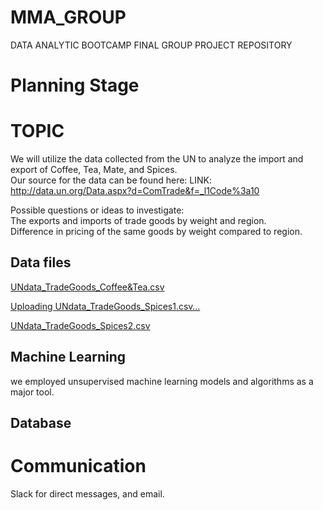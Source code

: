 # MMA_GROUP

DATA ANALYTIC BOOTCAMP FINAL GROUP PROJECT REPOSITORY    

# Planning Stage

# TOPIC   
We will utilize the data collected from the UN to analyze the import and export of Coffee, Tea, Mate, and Spices.   
Our source for the data can be found here: LINK: http://data.un.org/Data.aspx?d=ComTrade&f=_l1Code%3a10   

Possible questions or ideas to investigate:   
The exports and imports of trade goods by weight and region.   
Difference in pricing of the same goods by weight compared to region.   


## Data files
[UNdata_TradeGoods_Coffee&Tea.csv](https://github.com/ajsadowy/MMA_GROUP/files/8411796/UNdata_TradeGoods_Coffee.Tea.csv)

[Uploading UNdata_TradeGoods_Spices1.csv…]()

[UNdata_TradeGoods_Spices2.csv](https://github.com/ajsadowy/MMA_GROUP/files/8411806/UNdata_TradeGoods_Spices2.csv)

## Machine Learning
we employed unsupervised machine learning models and algorithms as a major tool.

   
## Database   
   


# Communication
Slack for direct messages, and email.   
   
# 
